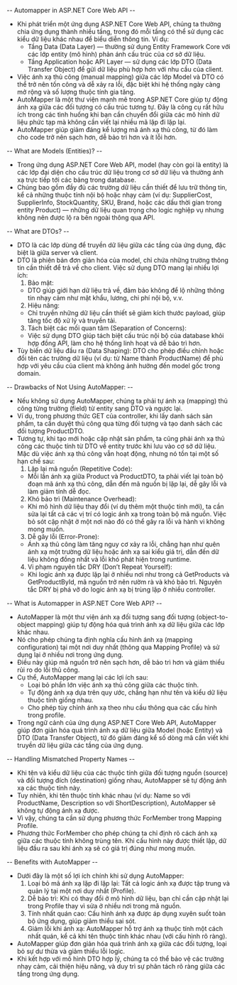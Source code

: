 -- Automapper in ASP.NET Core Web API --
- Khi phát triển một ứng dụng ASP.NET Core Web API, chúng ta thường chia ứng dụng thành nhiều tầng, trong đó mỗi tầng có thể sử dụng các kiểu dữ liệu khác nhau để biểu diễn thông tin. Ví dụ:
  - Tầng Data (Data Layer) — thường sử dụng Entity Framework Core với các lớp entity (mô hình) phản ánh cấu trúc của cơ sở dữ liệu.
  - Tầng Application hoặc API Layer — sử dụng các lớp DTO (Data Transfer Object) để gửi dữ liệu phù hợp hơn với nhu cầu của client.
- Việc ánh xạ thủ công (manual mapping) giữa các lớp Model và DTO có thể trở nên tốn công và dễ xảy ra lỗi, đặc biệt khi hệ thống ngày càng mở rộng và số lượng thuộc tính gia tăng.
- AutoMapper là một thư viện mạnh mẽ trong ASP.NET Core giúp tự động ánh xạ giữa các đối tượng có cấu trúc tương tự. Đây là công cụ rất hữu ích trong các tình huống khi bạn cần chuyển đổi giữa các mô hình dữ liệu phức tạp mà không cần viết lại nhiều mã lặp đi lặp lại.
- AutoMapper giúp giảm đáng kể lượng mã ánh xạ thủ công, từ đó làm cho code trở nên sạch hơn, dễ bảo trì hơn và ít lỗi hơn.

-- What are Models (Entities)? --
- Trong ứng dụng ASP.NET Core Web API, model (hay còn gọi là entity) là các lớp đại diện cho cấu trúc dữ liệu trong cơ sở dữ liệu và thường ánh xạ trực tiếp tới các bảng trong database. 
- Chúng bao gồm đầy đủ các trường dữ liệu cần thiết để lưu trữ thông tin, kể cả những thuộc tính nội bộ hoặc nhạy cảm (ví dụ: SupplierCost, SupplierInfo, StockQuantity, SKU, Brand, hoặc các dấu thời gian trong entity Product) — những dữ liệu quan trọng cho logic nghiệp vụ nhưng không nên được lộ ra bên ngoài thông qua API.

-- What are DTOs? -- 
- DTO là các lớp dùng để truyền dữ liệu giữa các tầng của ứng dụng, đặc biệt là giữa server và client. 
- DTO là phiên bản đơn giản hóa của model, chỉ chứa những trường thông tin cần thiết để trả về cho client. Việc sử dụng DTO mang lại nhiều lợi ích:
  1. Bảo mật: 
    - DTO giúp giới hạn dữ liệu trả về, đảm bảo không để lộ những thông tin nhạy cảm như mật khẩu, lương, chi phí nội bộ, v.v.
  2. Hiệu năng:
    -  Chỉ truyền những dữ liệu cần thiết sẽ giảm kích thước payload, giúp tăng tốc độ xử lý và truyền tải.
  3. Tách biệt các mối quan tâm (Separation of Concerns): 
    - Việc sử dụng DTO giúp tách biệt cấu trúc nội bộ của database khỏi hợp đồng API, làm cho hệ thống linh hoạt và dễ bảo trì hơn.
- Tùy biến dữ liệu đầu ra (Data Shaping): DTO cho phép điều chỉnh hoặc đổi tên các trường dữ liệu (ví dụ: từ Name thành ProductName) để phù hợp với yêu cầu của client mà không ảnh hưởng đến model gốc trong domain.

-- Drawbacks of Not Using AutoMapper: --
- Nếu không sử dụng AutoMapper, chúng ta phải tự ánh xạ (mapping) thủ công từng trường (field) từ entity sang DTO và ngược lại. 
- Ví dụ, trong phương thức GET của controller, khi lấy danh sách sản phẩm, ta cần duyệt thủ công qua từng đối tượng và tạo danh sách các đối tượng ProductDTO. 
- Tương tự, khi tạo mới hoặc cập nhật sản phẩm, ta cũng phải ánh xạ thủ công các thuộc tính từ DTO về entity trước khi lưu vào cơ sở dữ liệu. Mặc dù việc ánh xạ thủ công vẫn hoạt động, nhưng nó tồn tại một số hạn chế sau:
  1. Lặp lại mã nguồn (Repetitive Code): 
    - Mỗi lần ánh xạ giữa Product và ProductDTO, ta phải viết lại toàn bộ đoạn mã ánh xạ thủ công, dẫn đến mã nguồn bị lặp lại, dễ gây lỗi và làm giảm tính dễ đọc.
  2. Khó bảo trì (Maintenance Overhead): 
    - Khi mô hình dữ liệu thay đổi (ví dụ thêm một thuộc tính mới), ta cần sửa lại tất cả các vị trí có logic ánh xạ trong toàn bộ mã nguồn. Việc bỏ sót cập nhật ở một nơi nào đó có thể gây ra lỗi và hành vi không mong muốn.
  3. Dễ gây lỗi (Error-Prone): 
    - Ánh xạ thủ công làm tăng nguy cơ xảy ra lỗi, chẳng hạn như quên ánh xạ một trường dữ liệu hoặc ánh xạ sai kiểu giá trị, dẫn đến dữ liệu không đồng nhất và lỗi khó phát hiện trong runtime.
  4. Vi phạm nguyên tắc DRY (Don’t Repeat Yourself): 
    - Khi logic ánh xạ được lặp lại ở nhiều nơi như trong cả GetProducts và GetProductById, mã nguồn trở nên rườm rà và khó bảo trì. Nguyên tắc DRY bị phá vỡ do logic ánh xạ bị trùng lặp ở nhiều controller.

-- What is Automapper in ASP.NET Core Web API? -- 
- AutoMapper là một thư viện ánh xạ đối tượng sang đối tượng (object-to-object mapping) giúp tự động hóa quá trình ánh xạ dữ liệu giữa các lớp khác nhau. 
- Nó cho phép chúng ta định nghĩa cấu hình ánh xạ (mapping configuration) tại một nơi duy nhất (thông qua Mapping Profile) và sử dụng lại ở nhiều nơi trong ứng dụng. 
- Điều này giúp mã nguồn trở nên sạch hơn, dễ bảo trì hơn và giảm thiểu rủi ro do lỗi thủ công.
- Cụ thể, AutoMapper mang lại các lợi ích sau:
  - Loại bỏ phần lớn việc ánh xạ thủ công giữa các thuộc tính.
  - Tự động ánh xạ dựa trên quy ước, chẳng hạn như tên và kiểu dữ liệu thuộc tính giống nhau.
  - Cho phép tùy chỉnh ánh xạ theo nhu cầu thông qua các cấu hình trong profile.
- Trong ngữ cảnh của ứng dụng ASP.NET Core Web API, AutoMapper giúp đơn giản hóa quá trình ánh xạ dữ liệu giữa Model (hoặc Entity) và DTO (Data Transfer Object), từ đó giảm đáng kể số dòng mã cần viết khi truyền dữ liệu giữa các tầng của ứng dụng.

-- Handling Mismatched Property Names --
- Khi tên và kiểu dữ liệu của các thuộc tính giữa đối tượng nguồn (source) và đối tượng đích (destination) giống nhau, AutoMapper sẽ tự động ánh xạ các thuộc tính này. 
- Tuy nhiên, khi tên thuộc tính khác nhau (ví dụ: Name so với ProductName, Description so với ShortDescription), AutoMapper sẽ không tự động ánh xạ được. 
- Vì vậy, chúng ta cần sử dụng phương thức ForMember trong Mapping Profile. 
- Phương thức ForMember cho phép chúng ta chỉ định rõ cách ánh xạ giữa các thuộc tính không trùng tên. Khi cấu hình này được thiết lập, dữ liệu đầu ra sau khi ánh xạ sẽ có giá trị đúng như mong muốn.

-- Benefits with AutoMapper --
- Dưới đây là một số lợi ích chính khi sử dụng AutoMapper:
  1. Loại bỏ mã ánh xạ lặp đi lặp lại: Tất cả logic ánh xạ được tập trung và quản lý tại một nơi duy nhất (Profile).
  2. Dễ bảo trì: Khi có thay đổi ở mô hình dữ liệu, bạn chỉ cần cập nhật lại trong Profile thay vì sửa ở nhiều nơi trong mã nguồn.
  3. Tính nhất quán cao: Cấu hình ánh xạ được áp dụng xuyên suốt toàn bộ ứng dụng, giúp giảm thiểu sai sót.
  4. Giảm lỗi khi ánh xạ: AutoMapper hỗ trợ ánh xạ thuộc tính một cách nhất quán, kể cả khi tên thuộc tính khác nhau (với cấu hình rõ ràng).
- AutoMapper giúp đơn giản hóa quá trình ánh xạ giữa các đối tượng, loại bỏ sự dư thừa và giảm thiểu lỗi logic. 
- Khi kết hợp với mô hình DTO hợp lý, chúng ta có thể bảo vệ các trường nhạy cảm, cải thiện hiệu năng, và duy trì sự phân tách rõ ràng giữa các tầng trong ứng dụng.

